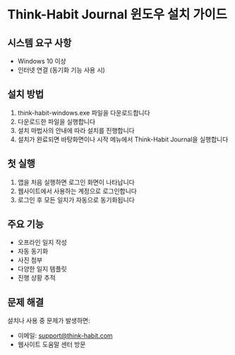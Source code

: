 # Think-Habit Journal 윈도우 설치 가이드

## 시스템 요구 사항
- Windows 10 이상
- 인터넷 연결 (동기화 기능 사용 시)

## 설치 방법

1. think-habit-windows.exe 파일을 다운로드합니다
2. 다운로드한 파일을 실행합니다
3. 설치 마법사의 안내에 따라 설치를 진행합니다
4. 설치가 완료되면 바탕화면이나 시작 메뉴에서 Think-Habit Journal을 실행합니다

## 첫 실행

1. 앱을 처음 실행하면 로그인 화면이 나타납니다
2. 웹사이트에서 사용하는 계정으로 로그인합니다
3. 로그인 후 모든 일지가 자동으로 동기화됩니다

## 주요 기능

- 오프라인 일지 작성
- 자동 동기화
- 사진 첨부
- 다양한 일지 템플릿
- 진행 상황 추적

## 문제 해결

설치나 사용 중 문제가 발생하면:
- 이메일: support@think-habit.com
- 웹사이트 도움말 센터 방문